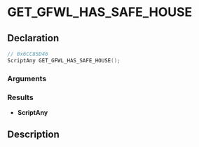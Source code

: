 # GET_GFWL_HAS_SAFE_HOUSE

## Declaration
```cpp
// 0x6CC85D46
ScriptAny GET_GFWL_HAS_SAFE_HOUSE();
```

### Arguments

### Results
- **ScriptAny**

## Description
